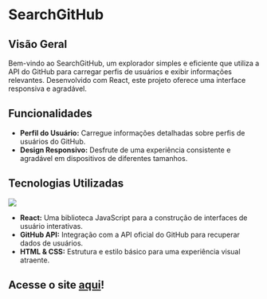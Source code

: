 # SearchGitHub

## Visão Geral

Bem-vindo ao SearchGitHub, um explorador simples e eficiente que utiliza a API do GitHub para carregar perfis de usuários e exibir informações relevantes. Desenvolvido com React, este projeto oferece uma interface responsiva e agradável.

## Funcionalidades

- **Perfil do Usuário:** Carregue informações detalhadas sobre perfis de usuários do GitHub.
- **Design Responsivo:** Desfrute de uma experiência consistente e agradável em dispositivos de diferentes tamanhos.

## Tecnologias Utilizadas
<img src="https://skillicons.dev/icons?i=html,css,js,react,github">

- **React:** Uma biblioteca JavaScript para a construção de interfaces de usuário interativas.
- **GitHub API:** Integração com a API oficial do GitHub para recuperar dados de usuários.
- **HTML & CSS:** Estrutura e estilo básico para uma experiência visual atraente.

## Acesse o site <a href="https://search-git-hub-omega.vercel.app/" target="_blank">aqui</a>!
